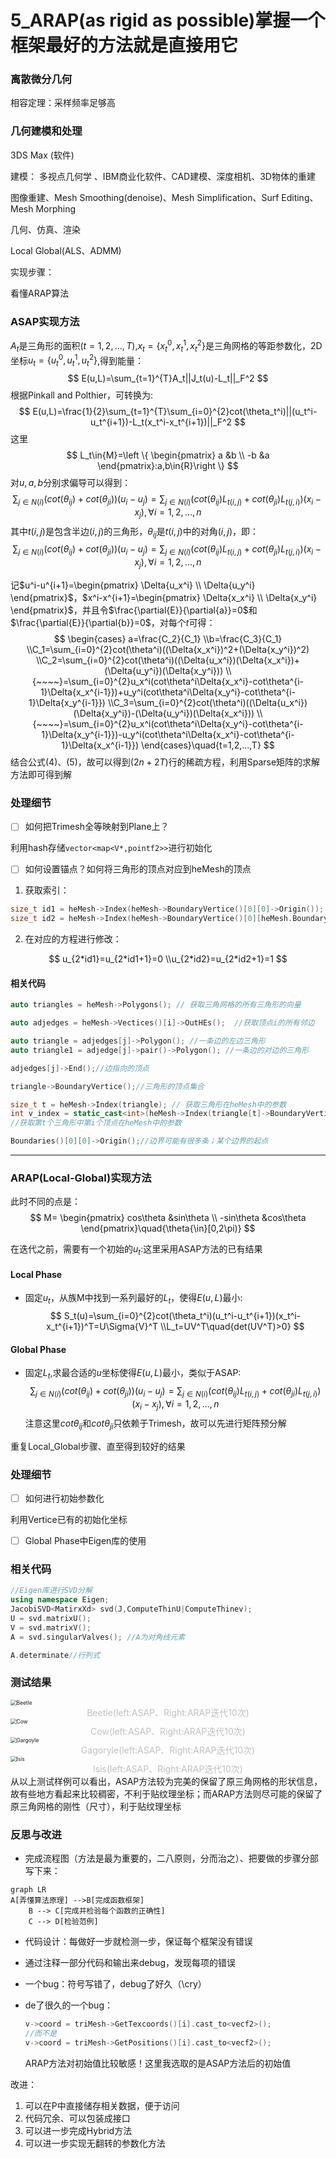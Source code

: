 # 5_ARAP(as rigid as possible)掌握一个框架最好的方法就是直接用它

### 离散微分几何

相容定理：采样频率足够高 

### 几何建模和处理

3DS Max (软件)

建模： 多视点几何学 、IBM商业化软件、CAD建模、深度相机、3D物体的重建

图像重建、Mesh Smoothing(denoise)、Mesh Simplification、Surf Editing、Mesh Morphing

几何、仿真、渲染

Local Global(ALS、ADMM)

实现步骤：

看懂ARAP算法



### ASAP实现方法

$A_t$是三角形的面积$(t=1,2,...,T)$,$x_t={\{x_t^0,x_t^1,x_t^2}\}$是三角网格的等距参数化，2D坐标$u_t={\{u_t^0,u_t^1,u_t^2}\}$,得到能量：
$$
E(u,L)=\sum_{t=1}^{T}A_t||J_t(u)-L_t||_F^2
$$
根据Pinkall and Polthier，可转换为:
$$
E(u,L)=\frac{1}{2}\sum_{t=1}^{T}\sum_{i=0}^{2}cot(\theta_t^i)||(u_t^i-u_t^{i+1})-L_t(x_t^i-x_t^{i+1})||_F^2
$$
这里
$$
L_t\in{M}=\left \{  \begin{pmatrix}
a  &b \\
-b  &a
\end{pmatrix}:a,b\in{R}\right \}
$$
对$u,a,b$分别求偏导可以得到：
$$
\sum_{j\in{N(i)}}(cot(\theta_{ij})+cot(\theta_{ji}))(u_i-u_j)=\sum_{j\in{N(i)}}(cot(\theta_{ij})L_{t(i,j)}+cot(\theta_{ji})L_{t(j,i)})(x_i-x_j),\forall{i=1,2,...,n}
$$
其中$t(i, j)$是包含半边$(i, j)$的三角形，$θ_{ij}$是$t(i, j)$中的对角$(i, j)$，即：
$$
\sum_{j\in{N(i)}}(cot(\theta_{ij})+cot(\theta_{ji}))(u_i-u_j)
=\sum_{j\in{N(i)}}(cot(\theta_{ij})L_{t(i,j)}+cot(\theta_{ji})L_{t(j,i)})(x_i-x_j),\forall{i=1,2,...,n}
$$

记$u^i-u^{i+1}=\begin{pmatrix}
\Delta{u_x^i}   \\
\Delta{u_y^i}
\end{pmatrix}$，$x^i-x^{i+1}=\begin{pmatrix}
\Delta{x_x^i}   \\
\Delta{x_y^i}
\end{pmatrix}$，并且令$\frac{\partial{E}}{\partial{a}}=0$和$\frac{\partial{E}}{\partial{b}}=0$，对每个$t$可得：
$$
\begin{cases}
a=\frac{C_2}{C_1}
\\b=\frac{C_3}{C_1}
\\C_1=\sum_{i=0}^{2}cot(\theta^i)((\Delta{x_x^i})^2+(\Delta{x_y^i})^2)
\\C_2=\sum_{i=0}^{2}cot(\theta^i)((\Delta{u_x^i})(\Delta{x_x^i})+(\Delta{u_y^i})(\Delta{x_y^i}))
\\{~~~~}=\sum_{i=0}^{2}u_x^i(cot\theta^i\Delta{x_x^i}-cot\theta^{i-1}\Delta{x_x^{i-1}})+u_y^i(cot\theta^i\Delta{x_y^i}-cot\theta^{i-1}\Delta{x_y^{i-1}})
\\C_3=\sum_{i=0}^{2}cot(\theta^i)((\Delta{u_x^i})(\Delta{x_y^i})-(\Delta{u_y^i})(\Delta{x_x^i}))
\\{~~~~}=\sum_{i=0}^{2}u_x^i(cot\theta^i\Delta{x_y^i}-cot\theta^{i-1}\Delta{x_y^{i-1}})-u_y^i(cot\theta^i\Delta{x_x^i}-cot\theta^{i-1}\Delta{x_x^{i-1}})
\end{cases}\quad{t=1,2,...,T}
$$
结合公式$(4)、(5)$，故可以得到$(2n+2T)$行的稀疏方程，利用Sparse矩阵的求解方法即可得到解

### 处理细节

- [ ] 如何把Trimesh全等映射到Plane上？

利用hash存储`vector<map<V*,pointf2>>`进行初始化

- [ ] 如何设置锚点？如何将三角形的顶点对应到heMesh的顶点

1. 获取索引：

```C++
size_t id1 = heMesh->Index(heMesh->BoundaryVertice()[0][0]->Origin());
size_t id2 = heMesh->Index(heMesh->BoundaryVertice()[0][heMesh.BoundaryVertice()[0].size()/2]);
```

2. 在对应的方程进行修改：

$$
u_{2*id1}=u_{2*id1+1}=0
\\u_{2*id2}=u_{2*id2+1}=1
$$

#### 相关代码

```C++
auto triangles = heMesh->Polygons(); // 获取三角网格的所有三角形的向量

auto adjedges = heMesh->Vectices()[i]->OutHEs();  //获取顶点i的所有邻边

auto triangle = adjedges[j]->Polygon(); //一条边的左边三角形
auto triangle1 = adjedge[j]->pair()->Polygon(); //一条边的对边的三角形

adjedges[j]->End();//边指向的顶点

triangle->BoundaryVertice();//三角形的顶点集合

size_t t = heMesh->Index(triangle); // 获取三角形在heMesh中的参数
int v_index = static_cast<int>(heMesh->Index(triangle[t]->BoundaryVertice()[i]));
//获取第t个三角形中第i个顶点在heMesh中的参数

Boundaries()[0][0]->Origin();//边界可能有很多条；某个边界的起点
```

---

### ARAP(Local-Global)实现方法

此时不同的点是：
$$
M= \begin{pmatrix}
cos\theta  &sin\theta \\
-sin\theta  &cos\theta
\end{pmatrix}\quad{\theta{\in}[0,2\pi)}
$$

在迭代之前，需要有一个初始的$u_t$:这里采用ASAP方法的已有结果

#### Local Phase

* 固定$u_{t}$，从族M中找到一系列最好的$L_t$，使得$E(u,L)$最小:
  $$
  S_t(u)=\sum_{i=0}^{2}cot(\theta_t^i)(u_t^i-u_t^{i+1})(x_t^i-x_t^{i+1})^T=U\Sigma{V}^T
  \\L_t=UV^T\quad{det(UV^T)>0}
  $$

#### Global Phase

* 固定$L_t$,求最合适的$u$坐标使得$E(u,L)$最小，类似于ASAP:
$$
\sum_{j\in{N(i)}}(cot(\theta_{ij})+cot(\theta_{ji}))(u_i-u_j)=\sum_{j\in{N(i)}}(cot(\theta_{ij})L_{t(i,j)}+cot(\theta_{ji})L_{t(j,i)})(x_i-x_j),\forall{i=1,2,...,n}
$$
  注意这里$cot\theta_{ij}$和$cot\theta_{ji}$只依赖于Trimesh，故可以先进行矩阵预分解

重复Local_Global步骤、直至得到较好的结果

### 处理细节

- [ ] 如何进行初始参数化

利用Vertice已有的初始化坐标

- [ ] Global Phase中Eigen库的使用

### 相关代码

```c++
//Eigen库进行SVD分解
using namespace Eigen;
JacobiSVD<MatirxXd> svd(J,ComputeThinU|ComputeThinev);
U = svd.matrixU();
V = svd.matrixV();
A = svd.singularValves(); //A为对角线元素

A.determinate//行列式
```

### 测试结果

<img src="D:\Documents\ustc_cg\Homeworks\5_ARAP\pictures\Beetle.png" alt="Beetle" style="zoom:60%;" />

<center style="color:#C0C0C0">Beetle(left:ASAP、Right:ARAP迭代10次)</center> 
<img src="D:\Documents\ustc_cg\Homeworks\5_ARAP\pictures\Cow.png" alt="Cow" style="zoom:60%;" />

<center style="color:#C0C0C0">Cow(left:ASAP、Right:ARAP迭代10次)</center> 
<img src="D:\Documents\ustc_cg\Homeworks\5_ARAP\pictures\Gargoyle.png" alt="Gargoyle" style="zoom:60%;" />

<center style="color:#C0C0C0">Gagoryle(left:ASAP、Right:ARAP迭代10次)</center> 
<img src="D:\Documents\ustc_cg\Homeworks\5_ARAP\pictures\Isis.png" alt="Isis" style="zoom:60%;" />

<center style="color:#C0C0C0">Isis(left:ASAP、Right:ARAP迭代10次)</center> 
从以上测试样例可以看出，ASAP方法较为完美的保留了原三角网格的形状信息，故有些地方看起来比较稠密，不利于贴纹理坐标；而ARAP方法则尽可能的保留了原三角网格的刚性（尺寸），利于贴纹理坐标

### 反思与改进

* 完成流程图（方法是最为重要的，二八原则，分而治之）、把要做的步骤分部写下来：

```mermaid
graph LR
A[弄懂算法原理] -->B[完成函数框架]
    B --> C[完成并检验每个函数的正确性]
    C --> D[检验范例]
```

* 代码设计：每做好一步就检测一步，保证每个框架没有错误

* 通过注释一部分代码和输出来debug，发现每项的错误

* 一个bug：符号写错了，debug了好久（\cry）

* de了很久的一个bug：

  ```C++
  v->coord = triMesh->GetTexcoords()[i].cast_to<vecf2>();
  //而不是
  v->coord = triMesh->GetPositions()[i].cast_to<vecf2>();
  ```

  ARAP方法对初始值比较敏感！这里我选取的是ASAP方法后的初始值

改进：

1. 可以在P中直接储存相关数据，便于访问
2. 代码冗余、可以包装成接口
3. 可以进一步完成Hybrid方法
4. 可以进一步实现无翻转的参数化方法




